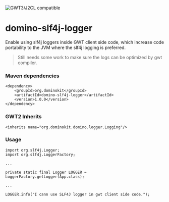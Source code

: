 ![GWT3/J2CL compatible](https://img.shields.io/badge/GWT3/J2CL-compatible-brightgreen.svg)

# domino-slf4j-logger
Enable using slf4j loggers inside GWT client side code, which increase code portability to the JVM where the slf4j logging is preferred.

> Still needs some work to make sure the logs can be optimized by gwt compiler.

### Maven dependencies

```
<dependency>
    <groupId>org.dominokit</groupId>
    <artifactId>domino-slf4j-logger</artifactId>
    <version>1.0.0</version>
</dependency>
```

### GWT2 Inherits

```
<inherits name="org.dominokit.domino.logger.Logging"/>
```

### Usage


```
import org.slf4j.Logger;
import org.slf4j.LoggerFactory;

...

private static final Logger LOGGER = LoggerFactory.getLogger(App.class);

...

LOGGER.info("I cann use SLF4J logger in gwt client side code.");
```



